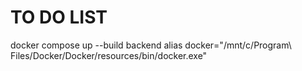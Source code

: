 # TO DO LIST



docker compose up --build backend
alias docker="/mnt/c/Program\ Files/Docker/Docker/resources/bin/docker.exe"
